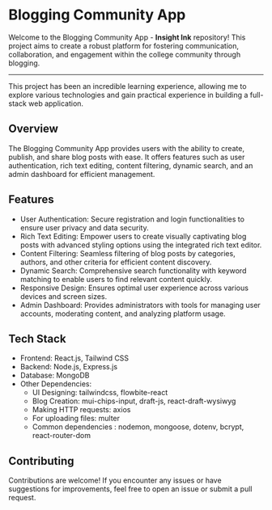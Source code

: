 # Blogging Community App

Welcome to the Blogging Community App - **Insight Ink** repository! This project aims to create a robust platform for fostering communication, collaboration, and engagement within the college community through blogging.
<hr>
This project has been an incredible learning experience, allowing me to explore various technologies and gain practical experience in building a full-stack web application.


## Overview

The Blogging Community App provides users with the ability to create, publish, and share blog posts with ease. It offers features such as user authentication, rich text editing, content filtering, dynamic search, and an admin dashboard for efficient management.

## Features

- User Authentication: Secure registration and login functionalities to ensure user privacy and data security.
- Rich Text Editing: Empower users to create visually captivating blog posts with advanced styling options using the integrated rich text editor.
- Content Filtering: Seamless filtering of blog posts by categories, authors, and other criteria for efficient content discovery.
- Dynamic Search: Comprehensive search functionality with keyword matching to enable users to find relevant content quickly.
- Responsive Design: Ensures optimal user experience across various devices and screen sizes.
- Admin Dashboard: Provides administrators with tools for managing user accounts, moderating content, and analyzing platform usage.

## Tech Stack

- Frontend: React.js, Tailwind CSS
- Backend: Node.js, Express.js
- Database: MongoDB
- Other Dependencies:
    - UI Designing: tailwindcss, flowbite-react
    - Blog Creation: mui-chips-input, draft-js, react-draft-wysiwyg
    - Making HTTP requests: axios
    - For uploading files: multer
    - Common dependencies : nodemon, mongoose, dotenv, bcrypt, react-router-dom

## Contributing
Contributions are welcome! If you encounter any issues or have suggestions for improvements, feel free to open an issue or submit a pull request.

